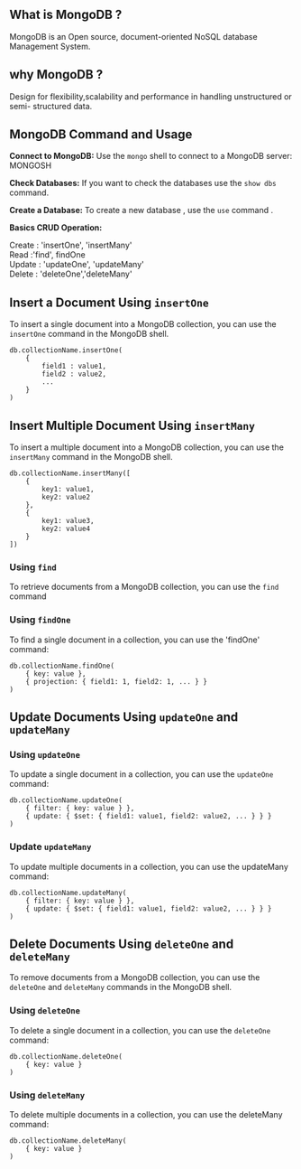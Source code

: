 ## What is MongoDB ?

MongoDB is an Open source, document-oriented NoSQL database Management System.

## why MongoDB ?

Design for flexibility,scalability and performance in handling unstructured or semi- structured data.

## MongoDB Command and Usage

**Connect to MongoDB:**
Use the `mongo` shell to connect to a MongoDB server:
MONGOSH

**Check Databases:**
If you want to check the databases use the `show dbs` command.

**Create a Database:**
To create a new database , use the `use` command .

**Basics CRUD Operation:**

Create : 'insertOne', 'insertMany' <br>
Read :'find', findOne<br>
Update : 'updateOne', 'updateMany'<br>
Delete : 'deleteOne','deleteMany'<br>

## Insert a Document Using `insertOne`

To insert a single document into a MongoDB collection, you can use the `insertOne` command in the MongoDB shell.<br>

```
db.collectionName.insertOne(
    {
        field1 : value1,
        field2 : value2,
        ...
    }
)
```

## Insert Multiple Document Using `insertMany`

To insert a multiple document into a MongoDB collection, you can use the `insertMany` command in the MongoDB shell.<br>

```
db.collectionName.insertMany([
    {
        key1: value1,
        key2: value2
    },
    {
        key1: value3,
        key2: value4
    }
])
```

### Using `find`

To retrieve documents from a MongoDB collection, you can use the `find` command

### Using `findOne`

To find a single document in a collection, you can use the 'findOne' command:

```
db.collectionName.findOne(
    { key: value },
    { projection: { field1: 1, field2: 1, ... } }
)
```

## Update Documents Using `updateOne` and `updateMany`

### Using `updateOne`

To update a single document in a collection, you can use the `updateOne` command:

```
db.collectionName.updateOne(
    { filter: { key: value } },
    { update: { $set: { field1: value1, field2: value2, ... } } }
)
```

### Update `updateMany`

To update multiple documents in a collection, you can use the updateMany command:

```
db.collectionName.updateMany(
    { filter: { key: value } },
    { update: { $set: { field1: value1, field2: value2, ... } } }
)
```

## Delete Documents Using `deleteOne` and `deleteMany`

To remove documents from a MongoDB collection, you can use the `deleteOne` and `deleteMany` commands in the MongoDB shell.

### Using `deleteOne`

To delete a single document in a collection, you can use the `deleteOne` command:

```
db.collectionName.deleteOne(
    { key: value }
)
```

### Using `deleteMany`

To delete multiple documents in a collection, you can use the deleteMany command:

```
db.collectionName.deleteMany(
    { key: value }
)
```
